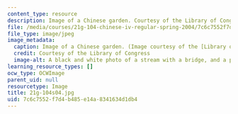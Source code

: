 ```yaml
---
content_type: resource
description: Image of a Chinese garden. Courtesy of the Library of Congress
file: /media/courses/21g-104-chinese-iv-regular-spring-2004/7c6c7552f7d4b485e14a8341634d1db4_21g-104s04.jpg
file_type: image/jpeg
image_metadata:
  caption: Image of a Chinese garden. (Image courtesy of the [Library of Congress](http://memory.loc.gov/ammem/).)
  credit: Courtesy of the Library of Congress
  image-alt: A black and white photo of a stream with a bridge, and a pagoda.
learning_resource_types: []
ocw_type: OCWImage
parent_uid: null
resourcetype: Image
title: 21g-104s04.jpg
uid: 7c6c7552-f7d4-b485-e14a-8341634d1db4
---
```

